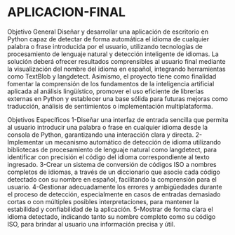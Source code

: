 # APLICACION-FINAL
 Objetivo General 
Diseñar y desarrollar una aplicación de escritorio en Python capaz de detectar de forma automática el idioma de cualquier palabra o frase introducida por el usuario, utilizando tecnologías de procesamiento de lenguaje natural y detección inteligente de idiomas. La solución deberá ofrecer resultados comprensibles al usuario final mediante la visualización del nombre del idioma en español, integrando herramientas como TextBlob y langdetect. Asimismo, el proyecto tiene como finalidad fomentar la comprensión de los fundamentos de la inteligencia artificial aplicada al análisis lingüístico, promover el uso eficiente de librerías externas en Python y establecer una base sólida para futuras mejoras como traducción, análisis de sentimientos o implementación multiplataforma.

Objetivos Específicos
1-Diseñar una interfaz de entrada sencilla que permita al usuario introducir una palabra o frase en cualquier idioma desde la consola de Python, garantizando una interacción clara y directa.
2-Implementar un mecanismo automático de detección de idioma utilizando bibliotecas de procesamiento de lenguaje natural como langdetect, para identificar con precisión el código del idioma correspondiente al texto ingresado.
3-Crear un sistema de conversión de códigos ISO a nombres completos de idiomas, a través de un diccionario que asocie cada código detectado con su nombre en español, facilitando la comprensión para el usuario.
4-Gestionar adecuadamente los errores y ambigüedades durante el proceso de detección, especialmente en casos de entradas demasiado cortas o con múltiples posibles interpretaciones, para mantener la estabilidad y confiabilidad de la aplicación.
5-Mostrar de forma clara el idioma detectado, indicando tanto su nombre completo como su código ISO, para brindar al usuario una información precisa y útil.
